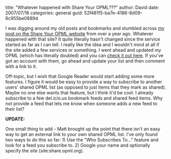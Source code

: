 
title: "Whatever happened with Share Your OPML???"
author: David
date: 2007/07/16
categories: general
guid: 52f481f5-ba7e-4186-8d09-6c955be0889d

I was digging around my old posts and bookmarks and stumbled across [my post on the Share Your OPML website](/blog/2006/05/10/sharing-opml-bandwagon/) from over a year ago. Whatever happened with that site? It quite literally hasn't changed since the service started as far as I can tell. I really like the idea and I wouldn't mind at all if the site added a few services or something. I went ahead and updated my OPML (which has literally doubled) and you can [check it out here](http://share.opml.org/viewsharedfeeds/?user_id=2576). If you've got an account with them, go ahead and update your list and then comment with a link to it. 

Off-topic, but I wish that Google Reader would start adding some more features. I figure it would be easy to provide a way to subscribe to another users' shared OPML list (as opposed to just items that they mark as shared). Maybe no one else wants that feature, but I think it'd be cool. I already subscribe to a few del.icio.us bookmark feeds and shared feed items. Why not provide a feed that lets me know when someone adds a new feed to their list? 

**UPDATE:**

One small thing to add - Matt brought up the point that there isn't an easy way to get an external link to your own shared OPML list. I've only found two ways to do this so far: 1) Use the "Who Subscribes To..." feature and look for a feed you subscribe to. 2) Google your name and optionally specify the site (site:share.opml.org).

